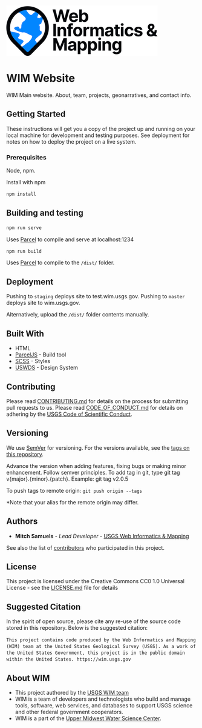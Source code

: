 ![WIM](wimlogo.png)


# WIM Website

WIM Main website. About, team, projects, geonarratives, and contact info. 

## Getting Started

These instructions will get you a copy of the project up and running on your local machine for development and testing purposes. See deployment for notes on how to deploy the project on a live system.

### Prerequisites

Node, npm.

Install with npm

```bash
npm install
```

## Building and testing

```bash
npm run serve
```
Uses [Parcel](https://parceljs.org) to compile and serve at localhost:1234

```bash
npm run build
```
Uses [Parcel](https://parceljs.org) to compile to the `/dist/` folder.

## Deployment

Pushing to `staging` deploys site to test.wim.usgs.gov.
Pushing to `master` deploys site to wim.usgs.gov.

Alternatively, upload the `/dist/` folder contents manually.

## Built With

* HTML
* [ParcelJS](https://parceljs.org/) - Build tool
* [SCSS](https://sass-lang.com/) - Styles
* [USWDS](https://designsystem.digital.gov/) - Design System

## Contributing

Please read [CONTRIBUTING.md]() for details on the process for submitting pull requests to us. Please read [CODE_OF_CONDUCT.md]() for details on adhering by the [USGS Code of Scientific Conduct](https://www2.usgs.gov/fsp/fsp_code_of_scientific_conduct.asp).

## Versioning

We use [SemVer](http://semver.org/) for versioning. For the versions available, see the [tags on this repository](https://github.com/your/project/tags). 

Advance the version when adding features, fixing bugs or making minor enhancement. Follow semver principles. To add tag in git, type git tag v{major}.{minor}.{patch}. Example: git tag v2.0.5

To push tags to remote origin: `git push origin --tags`

*Note that your alias for the remote origin may differ.

## Authors

* **Mitch Samuels**  - *Lead Developer* - [USGS Web Informatics & Mapping](https://wim.usgs.gov/)

See also the list of [contributors](https://github.com/USGS-WIM/WIM-Main-Site/graphs/contributors) who participated in this project.

## License

This project is licensed under the Creative Commons CC0 1.0 Universal License - see the [LICENSE.md](LICENSE.md) file for details

## Suggested Citation
In the spirit of open source, please cite any re-use of the source code stored in this repository. Below is the suggested citation:

`This project contains code produced by the Web Informatics and Mapping (WIM) team at the United States Geological Survey (USGS). As a work of the United States Government, this project is in the public domain within the United States. https://wim.usgs.gov`

## About WIM
* This project authored by the [USGS WIM team](https://wim.usgs.gov)
* WIM is a team of developers and technologists who build and manage tools, software, web services, and databases to support USGS science and other federal government cooperators.
* WIM is a part of the [Upper Midwest Water Science Center](https://www.usgs.gov/centers/wisconsin-water-science-center).
